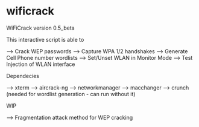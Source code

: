 # wificrack

WiFiCrack version 0.5_beta

This interactive script is able to

--> Crack WEP passwords
--> Capture WPA 1/2 handshakes
--> Generate Cell Phone number wordlists
--> Set/Unset WLAN in Monitor Mode
--> Test Injection of WLAN interface

Dependecies

--> xterm
--> aircrack-ng
--> networkmanager
--> macchanger
--> crunch (needed for wordlist generation - can run without it)

WIP 

--> Fragmentation attack method for WEP cracking